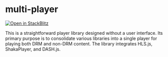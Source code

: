 # multi-player

[![Open in StackBlitz](https://developer.stackblitz.com/img/open_in_stackblitz.svg)](https://stackblitz.com/github/ahsanghalib/multi-player)

This is a straightforward player library designed without a user interface. Its primary purpose is to consolidate various libraries into a single player for playing both DRM and non-DRM content. The library integrates HLS.js, ShakaPlayer, and DASH.js.
